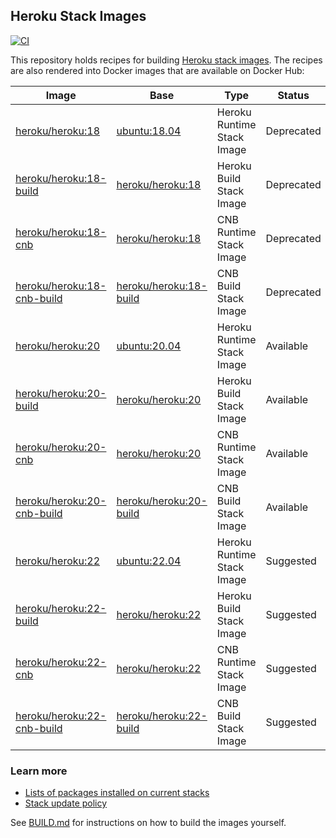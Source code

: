 ## Heroku Stack Images

[![CI](https://github.com/heroku/stack-images/actions/workflows/ci.yml/badge.svg)](https://github.com/heroku/stack-images/actions/workflows/ci.yml)

This repository holds recipes for building [Heroku stack images](https://devcenter.heroku.com/articles/stack).
The recipes are also rendered into Docker images that are available on Docker Hub:

| Image                                     | Base                                  | Type                       | Status     |
|-------------------------------------------|---------------------------------------|----------------------------|------------|
| [heroku/heroku:18][heroku-tags]           | [ubuntu:18.04][ubuntu-tags]           | Heroku Runtime Stack Image | Deprecated |
| [heroku/heroku:18-build][heroku-tags]     | [heroku/heroku:18][heroku-tags]       | Heroku Build Stack Image   | Deprecated |
| [heroku/heroku:18-cnb][heroku-tags]       | [heroku/heroku:18][heroku-tags]       | CNB Runtime Stack Image    | Deprecated |
| [heroku/heroku:18-cnb-build][heroku-tags] | [heroku/heroku:18-build][heroku-tags] | CNB Build Stack Image      | Deprecated |
| [heroku/heroku:20][heroku-tags]           | [ubuntu:20.04][ubuntu-tags]           | Heroku Runtime Stack Image | Available  |
| [heroku/heroku:20-build][heroku-tags]     | [heroku/heroku:20][heroku-tags]       | Heroku Build Stack Image   | Available  |
| [heroku/heroku:20-cnb][heroku-tags]       | [heroku/heroku:20][heroku-tags]       | CNB Runtime Stack Image    | Available  |
| [heroku/heroku:20-cnb-build][heroku-tags] | [heroku/heroku:20-build][heroku-tags] | CNB Build Stack Image      | Available  |
| [heroku/heroku:22][heroku-tags]           | [ubuntu:22.04][ubuntu-tags]           | Heroku Runtime Stack Image | Suggested  |
| [heroku/heroku:22-build][heroku-tags]     | [heroku/heroku:22][heroku-tags]       | Heroku Build Stack Image   | Suggested  |
| [heroku/heroku:22-cnb][heroku-tags]       | [heroku/heroku:22][heroku-tags]       | CNB Runtime Stack Image    | Suggested  |
| [heroku/heroku:22-cnb-build][heroku-tags] | [heroku/heroku:22-build][heroku-tags] | CNB Build Stack Image      | Suggested  |

### Learn more

* [Lists of packages installed on current stacks](https://devcenter.heroku.com/articles/stack-packages)
* [Stack update policy](https://devcenter.heroku.com/articles/stack-update-policy)

See [BUILD.md](BUILD.md) for instructions on how to build the images yourself.

[heroku-tags]: https://hub.docker.com/r/heroku/heroku/tags
[ubuntu-tags]: https://hub.docker.com/_/ubuntu?tab=tags
